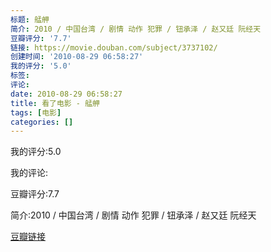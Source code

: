 ```yaml
---
标题: 艋舺
简介: 2010 / 中国台湾 / 剧情 动作 犯罪 / 钮承泽 / 赵又廷 阮经天
豆瓣评分: '7.7'
链接: https://movie.douban.com/subject/3737102/
创建时间: '2010-08-29 06:58:27'
我的评分: '5.0'
标签:
评论:
date: 2010-08-29 06:58:27
title: 看了电影 - 艋舺
tags: [电影]
categories: []
---
```


我的评分:5.0

我的评论:

豆瓣评分:7.7

简介:2010 / 中国台湾 / 剧情 动作 犯罪 / 钮承泽 / 赵又廷 阮经天

[豆瓣链接](https://movie.douban.com/subject/3737102/)

